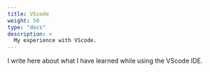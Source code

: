 ```yaml
---
title: VScode
weight: 50
type: "docs"
description: >
  My experience with VScode.
---
```


I write here about what I have learned while using the VScode IDE.
